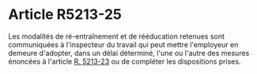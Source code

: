 # Article R5213-25

  
Les modalités de ré-entraînement et de rééducation retenues sont communiquées à l'inspecteur du travail qui peut mettre l'employeur en demeure d'adopter, dans un délai déterminé, l'une ou l'autre des mesures énoncées à l'article [R. 5213-23][1] ou de compléter les dispositions prises.

 [1]: /affichCodeArticle.do?cidTexte=LEGITEXT000006072050&idArticle=LEGIARTI000018495332&dateTexte=&categorieLien=cid